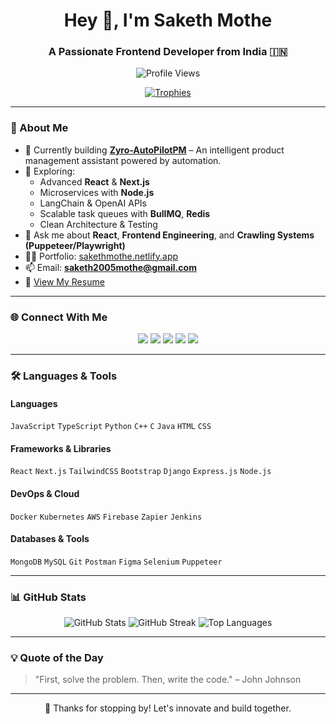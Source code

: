 <h1 align="center">Hey 👋, I'm Saketh Mothe</h1>
<h3 align="center">A Passionate Frontend Developer from India 🇮🇳</h3>

<p align="center">
  <img src="https://komarev.com/ghpvc/?username=saki1205&label=Profile%20Views&color=0e75b6&style=flat" alt="Profile Views" />
</p>

<p align="center">
  <a href="https://github.com/ryo-ma/github-profile-trophy">
    <img src="https://github-profile-trophy.vercel.app/?username=saki1205&theme=radical&margin-w=10&margin-h=15&title=Stars,Followers,Repositories" alt="Trophies" />
  </a>
</p>

---

### 🚀 About Me

- 🔭 Currently building **[Zyro-AutoPilotPM](https://github.com/akki-2004/Zyro-AutoPilotPM)** – An intelligent product management assistant powered by automation.
- 🌱 Exploring:
  - Advanced **React** & **Next.js**
  - Microservices with **Node.js**
  - LangChain & OpenAI APIs
  - Scalable task queues with **BullMQ**, **Redis**
  - Clean Architecture & Testing
- 💬 Ask me about **React**, **Frontend Engineering**, and **Crawling Systems (Puppeteer/Playwright)**
- 👨‍💻 Portfolio: [sakethmothe.netlify.app](https://sakethmothe.netlify.app)
- 📫 Email: **saketh2005mothe@gmail.com**
- 📄 [View My Resume](https://drive.google.com/file/d/1hZXtr43HBNHh-Uy6zINP68Ho8btqlyI3/view?usp=drive_link)

---

### 🌐 Connect With Me

<p align="center">
  <a href="https://www.linkedin.com/in/saketh-mothe" target="_blank"><img src="https://img.shields.io/badge/LinkedIn-%230077B5?style=for-the-badge&logo=linkedin&logoColor=white" /></a>
  <a href="https://codesandbox.io/u/saketh1205" target="_blank"><img src="https://img.shields.io/badge/CodeSandbox-%23181717?style=for-the-badge&logo=codesandbox&logoColor=white" /></a>
  <a href="https://instagram.com/_saketh_10_" target="_blank"><img src="https://img.shields.io/badge/Instagram-%23E4405F?style=for-the-badge&logo=instagram&logoColor=white" /></a>
  <a href="https://www.hackerrank.com/saketh2005mothe" target="_blank"><img src="https://img.shields.io/badge/HackerRank-%232EC866?style=for-the-badge&logo=HackerRank&logoColor=white" /></a>
  <a href="https://leetcode.com/saketh_05/" target="_blank"><img src="https://img.shields.io/badge/LeetCode-%23007EC6?style=for-the-badge&logo=LeetCode&logoColor=white" /></a>
</p>

---

### 🛠️ Languages & Tools

#### Languages
`JavaScript` `TypeScript` `Python` `C++` `C` `Java` `HTML` `CSS`

#### Frameworks & Libraries
`React` `Next.js` `TailwindCSS` `Bootstrap` `Django` `Express.js` `Node.js`

#### DevOps & Cloud
`Docker` `Kubernetes` `AWS` `Firebase` `Zapier` `Jenkins`

#### Databases & Tools
`MongoDB` `MySQL` `Git` `Postman` `Figma` `Selenium` `Puppeteer`

---

### 📊 GitHub Stats

<p align="center">
  <img src="https://github-readme-stats.vercel.app/api?username=saki1205&show_icons=true&theme=tokyonight" alt="GitHub Stats" />
  <img src="https://github-readme-streak-stats.herokuapp.com/?user=saki1205&theme=tokyonight" alt="GitHub Streak" />
  <img src="https://github-readme-stats.vercel.app/api/top-langs?username=saki1205&layout=compact&theme=tokyonight" alt="Top Languages" />
</p>

---

### 💡 Quote of the Day

> "First, solve the problem. Then, write the code." – John Johnson

---

<p align="center">
  🚀 Thanks for stopping by! Let's innovate and build together.
</p>
